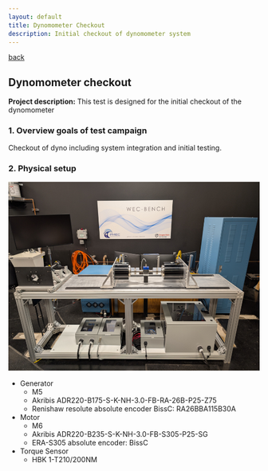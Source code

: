 ```yaml
---
layout: default
title: Dynomometer Checkout
description: Initial checkout of dynomometer system
---
```


[back](./)

## Dynomometer checkout

**Project description:** This test is designed for the initial checkout of the dynomometer

### 1. Overview goals of test campaign

Checkout of dyno including system integration and initial testing.

### 2. Physical setup

<img src="images/dyno_mechanical.jpg?raw=true"/>

- Generator
	- M5
	- Akribis ADR220-B175-S-K-NH-3.0-FB-RA-26B-P25-Z75
	- Renishaw resolute absolute encoder BissC: RA26BBA115B30A
- Motor
	- M6
	- Akribis ADR220-B235-S-K-NH-3.0-FB-S305-P25-SG
	- ERA-S305 absolute encoder: BissC
- Torque Sensor
	- HBK 1-T210/200NM
